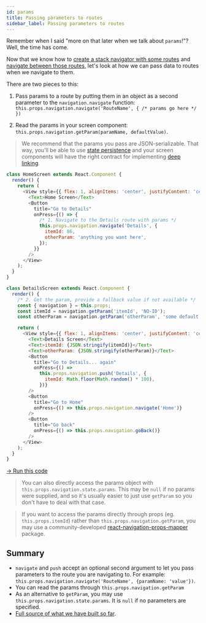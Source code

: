 ```yaml
---
id: params
title: Passing parameters to routes
sidebar_label: Passing parameters to routes
---
```


Remember when I said "more on that later when we talk about `params`!"? Well, the time has come.

Now that we know how to [create a stack navigator with some routes](hello-react-navigation.md) and [navigate between those routes](navigating.md), let's look at how we can pass data to routes when we navigate to them.

There are two pieces to this:

1. Pass params to a route by putting them in an object as a second parameter to the `navigation.navigate` function: `this.props.navigation.navigate('RouteName', { /* params go here */ })`

2. Read the params in your screen component: `this.props.navigation.getParam(paramName, defaultValue)`.

> We recommend that the params you pass are JSON-serializable. That way, you'll be able to use [state persistence](state-persistence.md) and your screen components will have the right contract for implementing [deep linking](deep-linking.md).

```js
class HomeScreen extends React.Component {
  render() {
    return (
      <View style={{ flex: 1, alignItems: 'center', justifyContent: 'center' }}>
        <Text>Home Screen</Text>
        <Button
          title="Go to Details"
          onPress={() => {
            /* 1. Navigate to the Details route with params */
            this.props.navigation.navigate('Details', {
              itemId: 86,
              otherParam: 'anything you want here',
            });
          }}
        />
      </View>
    );
  }
}

class DetailsScreen extends React.Component {
  render() {
    /* 2. Get the param, provide a fallback value if not available */
    const { navigation } = this.props;
    const itemId = navigation.getParam('itemId', 'NO-ID');
    const otherParam = navigation.getParam('otherParam', 'some default value');

    return (
      <View style={{ flex: 1, alignItems: 'center', justifyContent: 'center' }}>
        <Text>Details Screen</Text>
        <Text>itemId: {JSON.stringify(itemId)}</Text>
        <Text>otherParam: {JSON.stringify(otherParam)}</Text>
        <Button
          title="Go to Details... again"
          onPress={() =>
            this.props.navigation.push('Details', {
              itemId: Math.floor(Math.random() * 100),
            })}
        />
        <Button
          title="Go to Home"
          onPress={() => this.props.navigation.navigate('Home')}
        />
        <Button
          title="Go back"
          onPress={() => this.props.navigation.goBack()}
        />
      </View>
    );
  }
}
```

<a href="https://snack.expo.io/@react-navigation/navigate-with-params-v3" target="blank" class="run-code-button">&rarr; Run this code</a>

> You can also directly access the params object with `this.props.navigation.state.params`. This may be `null` if no params were supplied, and so it's usually easier to just use `getParam` so you don't have to deal with that case.

> If you want to access the params directly through props (eg. `this.props.itemId`) rather than `this.props.navigation.getParam`, you may use a community-developed [react-navigation-props-mapper](https://github.com/vonovak/react-navigation-props-mapper) package.

## Summary

- `navigate` and `push` accept an optional second argument to let you pass parameters to the route you are navigating to. For example: `this.props.navigation.navigate('RouteName', {paramName: 'value'})`.
- You can read the params through `this.props.navigation.getParam`
- As an alternative to `getParam`, you may use `this.props.navigation.state.params`. It is `null` if no parameters are specified.
- [Full source of what we have built so far](https://snack.expo.io/@react-navigation/navigate-with-params-v3).
